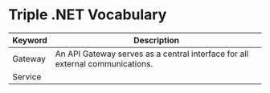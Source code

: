 # Triple .NET Vocabulary

Keyword | Description
------------ | -------------
Gateway | An API Gateway serves as a central interface for all external communications.
Service | 